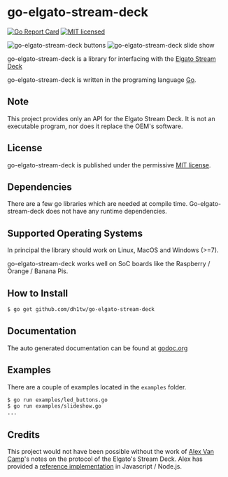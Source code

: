 # go-elgato-stream-deck

[![Go Report Card](https://goreportcard.com/badge/github.com/dh1tw/go-elgato-stream-deck)](https://goreportcard.com/report/github.com/dh1tw/remoteRotator)
[![MIT licensed](https://img.shields.io/badge/license-MIT-blue.svg)](https://img.shields.io/badge/license-MIT-blue.svg)

![go-elgato-stream-deck buttons](https://i.imgur.com/tEt3tPr.jpg "go-elgato-stream-deck Buttons")
![go-elgato-stream-deck slide show](https://i.imgur.com/gh1xXiU.jpg "go-elgato-stream-deck Slideshow")



go-elgato-stream-deck is a library for interfacing with the [Elgato Stream Deck](https://www.elgato.com/en/gaming/stream-deck)

go-elgato-stream-deck is written in the programing language [Go](https://golang.org).

## Note
This project provides only an API for the Elgato Stream Deck. It is not an
executable program, nor does it replace the OEM's software.

## License

go-elgato-stream-deck is published under the permissive [MIT license](https://github.com/dh1tw/go-elgato-stream-deck/blob/master/LICENSE).

## Dependencies

There are a few go libraries which are needed at compile time. Go-elgato-stream-deck
does not have any runtime dependencies.

## Supported Operating Systems

In principal the library should work on Linux, MacOS and Windows (>=7).

go-elgato-stream-deck works well on SoC boards like the Raspberry / Orange / Banana Pis.

## How to Install

````bash
$ go get github.com/dh1tw/go-elgato-stream-deck
````

## Documentation

The auto generated documentation can be found at [godoc.org](https://godoc.org/github.com/dh1tw/go-elgato-stream-deck)

## Examples

There are a couple of examples located in the `examples` folder.

````bash
$ go run examples/led_buttons.go
$ go run examples/slideshow.go
...
````

## Credits

This project would not have been possible without the work of [Alex Van Camp](https://github.com/Lange)'s notes on the protocol of the Elgato's Stream Deck.
Alex has provided a [reference implementation](https://github.com/Lange/node-elgato-stream-deck) in Javascript / Node.js.